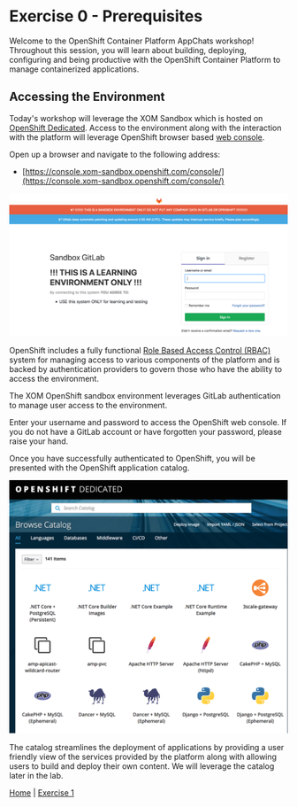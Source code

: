 Exercise 0  - Prerequisites
============================

Welcome to the OpenShift Container Platform AppChats workshop! Throughout this session, you will learn about building, deploying, configuring and being productive with the OpenShift Container Platform to manage containerized applications.

## Accessing the Environment

Today's workshop will leverage the XOM Sandbox which is hosted on [OpenShift Dedicated](https://www.openshift.com/products/dedicated/). Access to the environment along with the interaction with the platform will leverage OpenShift browser based [web console](https://docs.openshift.com/container-platform/3.9/architecture/infrastructure_components/web_console.html).

Open up a browser and navigate to the following address:

* [https://console.xom-sandbox.openshift.com/console/](https://console.xom-sandbox.openshift.com/console/)

![GitLab Login](images/gitlab-login.png "GitLab Login")

OpenShift includes a fully functional [Role Based Access Control (RBAC)](https://docs.openshift.com/container-platform/3.9/architecture/additional_concepts/authorization.html) system for managing access to various components of the platform and is backed by authentication providers to govern those who have the ability to access the environment. 

The XOM OpenShift sandbox environment leverages GitLab authentication to manage user access to the environment. 

Enter your username and password to access the OpenShift web console. If you do not have a GitLab account or have forgotten your password, please raise your hand.

Once you have successfully authenticated to OpenShift, you will be presented with the OpenShift application catalog.

![OpenShift Catalog](images/openshift-catalog.png "OpenShift Catalog")

The catalog streamlines the deployment of applications by providing a user friendly view of the services provided by the platform along with allowing users to build and deploy their own content. We will leverage the catalog later in the lab. 

[Home](../README.md) | [Exercise 1](../exercise1/README.md)
